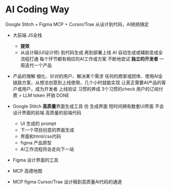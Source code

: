 # AI Coding Way
Google Stitch + Figma MCP + Cursor/Trae 从设计到代码，AI统统搞定
- 大前端 JS全栈
    - **提效**
    - 从设计稿(UI设计师) 到代码生成 再到部署上线
    AI 自动生成或辅助变成全流程打通
    每个环节都有相应的AI工作或方案
    不断地尝试 **独立的开发者**
    一周迭代一个产品
- 产品的理解
    细化、针对的用户、解决某个需求
    任何的商家或团体、使用AI全链路方案，从想法创意到上线使用，几个小时就能实现
    让真正需要AI产品的客户或用户，成为开发者
    上线验证
    习惯的养成
    3个习惯的check
    用户的订阅付费 > LLM token  开销 DONE

- Google Stitch **高质量**界面生成工具
    仿
    生成界面
    短时间拥有数套UI界面
    不会设计界面的前端
    高质量的前端代码
    - UI 生成的 prompt
    - 下一个项目创意的界面生成
    - 界面和html/css代码
    - figma 产品原型
    - AI工作流程将会走向下一站

- Figma 设计界面的工具
- MCP
    高德地图
- MCP figma Cursor/Trae
    设计稿到高质量AI代码的通道